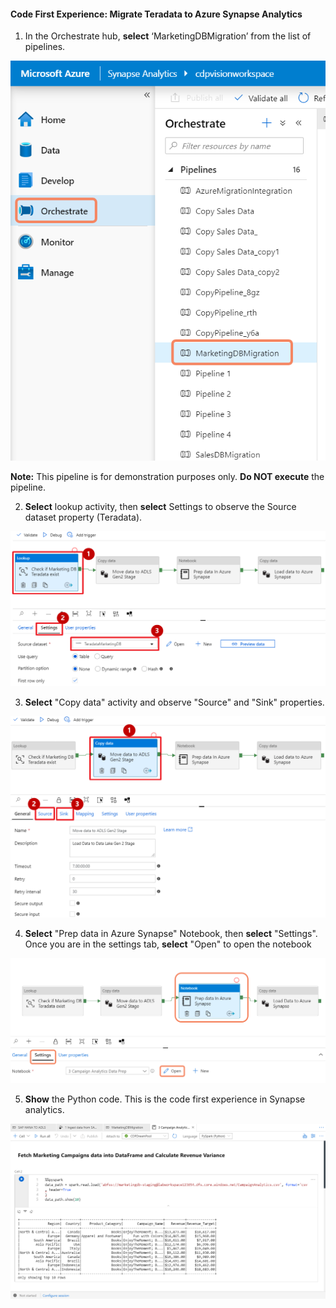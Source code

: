 #### Code First Experience: Migrate Teradata to Azure Synapse Analytics

1. In the Orchestrate hub, **select** ‘MarketingDBMigration’ from the list of pipelines.

![Full list of transformations at different levels](media/2020-04-10_16-24-54.png)

**Note:** This pipeline is for demonstration purposes only. __Do NOT execute__ the pipeline.

2. **Select** lookup activity, then **select** Settings to observe the Source dataset property (Teradata).

![](media/05-19.png)

3. **Select** "Copy data" activity and observe "Source" and "Sink" properties.

![](media/05-20.png)

4. **Select** "Prep data in Azure Synapse" Notebook, then **select** "Settings". Once you are in the settings tab, **select** "Open" to open the notebook

![](media/2020-04-10_16-27-51.png)

5.	**Show** the Python code. This is the code first experience in Synapse analytics.

![](media/2020-04-10_16-29-16.png)